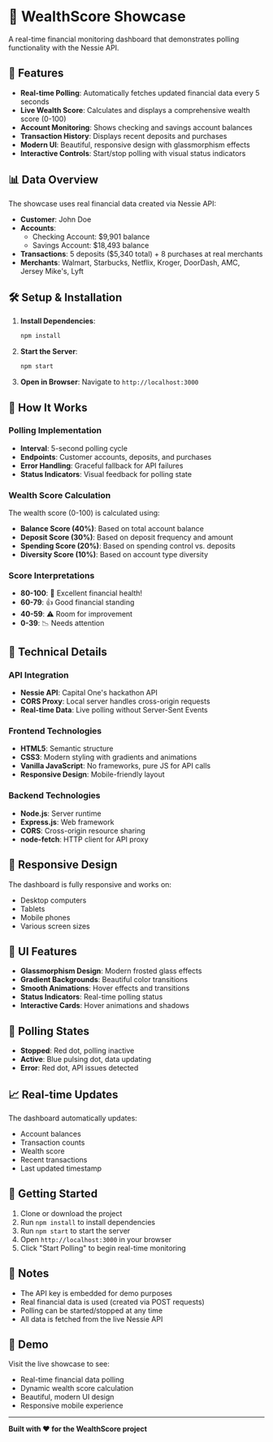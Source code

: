 # 🏦 WealthScore Showcase

A real-time financial monitoring dashboard that demonstrates polling functionality with the Nessie API.

## 🚀 Features

- **Real-time Polling**: Automatically fetches updated financial data every 5 seconds
- **Live Wealth Score**: Calculates and displays a comprehensive wealth score (0-100)
- **Account Monitoring**: Shows checking and savings account balances
- **Transaction History**: Displays recent deposits and purchases
- **Modern UI**: Beautiful, responsive design with glassmorphism effects
- **Interactive Controls**: Start/stop polling with visual status indicators

## 📊 Data Overview

The showcase uses real financial data created via Nessie API:

- **Customer**: John Doe
- **Accounts**: 
  - Checking Account: $9,901 balance
  - Savings Account: $18,493 balance
- **Transactions**: 5 deposits ($5,340 total) + 8 purchases at real merchants
- **Merchants**: Walmart, Starbucks, Netflix, Kroger, DoorDash, AMC, Jersey Mike's, Lyft

## 🛠️ Setup & Installation

1. **Install Dependencies**:
   ```bash
   npm install
   ```

2. **Start the Server**:
   ```bash
   npm start
   ```

3. **Open in Browser**:
   Navigate to `http://localhost:3000`

## 🎯 How It Works

### Polling Implementation
- **Interval**: 5-second polling cycle
- **Endpoints**: Customer accounts, deposits, and purchases
- **Error Handling**: Graceful fallback for API failures
- **Status Indicators**: Visual feedback for polling state

### Wealth Score Calculation
The wealth score (0-100) is calculated using:

- **Balance Score (40%)**: Based on total account balance
- **Deposit Score (30%)**: Based on deposit frequency and amount
- **Spending Score (20%)**: Based on spending control vs. deposits
- **Diversity Score (10%)**: Based on account type diversity

### Score Interpretations
- **80-100**: 🌟 Excellent financial health!
- **60-79**: 👍 Good financial standing
- **40-59**: ⚠️ Room for improvement
- **0-39**: 📉 Needs attention

## 🔧 Technical Details

### API Integration
- **Nessie API**: Capital One's hackathon API
- **CORS Proxy**: Local server handles cross-origin requests
- **Real-time Data**: Live polling without Server-Sent Events

### Frontend Technologies
- **HTML5**: Semantic structure
- **CSS3**: Modern styling with gradients and animations
- **Vanilla JavaScript**: No frameworks, pure JS for API calls
- **Responsive Design**: Mobile-friendly layout

### Backend Technologies
- **Node.js**: Server runtime
- **Express.js**: Web framework
- **CORS**: Cross-origin resource sharing
- **node-fetch**: HTTP client for API proxy

## 📱 Responsive Design

The dashboard is fully responsive and works on:
- Desktop computers
- Tablets
- Mobile phones
- Various screen sizes

## 🎨 UI Features

- **Glassmorphism Design**: Modern frosted glass effects
- **Gradient Backgrounds**: Beautiful color transitions
- **Smooth Animations**: Hover effects and transitions
- **Status Indicators**: Real-time polling status
- **Interactive Cards**: Hover animations and shadows

## 🔄 Polling States

- **Stopped**: Red dot, polling inactive
- **Active**: Blue pulsing dot, data updating
- **Error**: Red dot, API issues detected

## 📈 Real-time Updates

The dashboard automatically updates:
- Account balances
- Transaction counts
- Wealth score
- Recent transactions
- Last updated timestamp

## 🚀 Getting Started

1. Clone or download the project
2. Run `npm install` to install dependencies
3. Run `npm start` to start the server
4. Open `http://localhost:3000` in your browser
5. Click "Start Polling" to begin real-time monitoring

## 📝 Notes

- The API key is embedded for demo purposes
- Real financial data is used (created via POST requests)
- Polling can be started/stopped at any time
- All data is fetched from the live Nessie API

## 🎉 Demo

Visit the live showcase to see:
- Real-time financial data polling
- Dynamic wealth score calculation
- Beautiful, modern UI design
- Responsive mobile experience

---

**Built with ❤️ for the WealthScore project**
